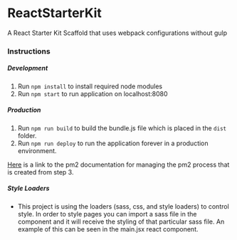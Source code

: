 # ReactStarterKit
A React Starter Kit Scaffold that uses webpack configurations without gulp


### Instructions

##### Development
1. Run `npm install` to install required node modules
2. Run `npm start` to run application on localhost:8080

##### Production
1. Run `npm run build` to build the bundle.js file which is placed in the `dist` folder.
2. Run `npm run deploy` to run the application forever in a production environment.

[Here][1] is a link to the pm2 documentation for managing the pm2 process that is created from step 3.

[1]: https://github.com/Unitech/pm2

##### Style Loaders
- This project is using the loaders (sass, css, and style loaders) to control style.
In order to style pages you can import a sass file in the component and it will
receive the styling of that particular sass file. An example of this can be seen in the main.jsx
react component.
